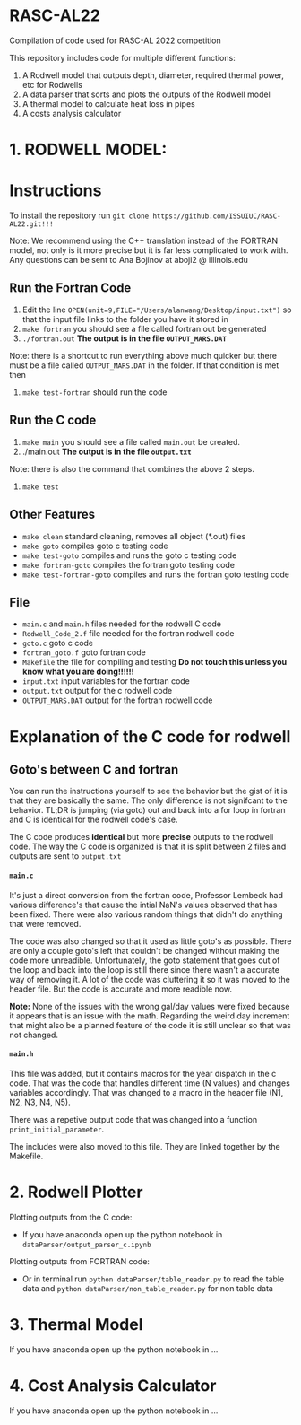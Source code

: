 # RASC-AL22
Compilation of code used for RASC-AL 2022 competition

This repository includes code for multiple different functions:
  1. A Rodwell model that outputs depth, diameter, required thermal power, etc for Rodwells
  2. A data parser that sorts and plots the outputs of the Rodwell model
  3. A thermal model to calculate heat loss in pipes
  4. A costs analysis calculator
  
# 1. RODWELL MODEL:
# Instructions 
To install the repository run `git clone https://github.com/ISSUIUC/RASC-AL22.git!!!`

Note: We recommend using the C++ translation instead of the FORTRAN model, not only is it more precise but it is far less complicated to work with. Any questions can be sent to Ana Bojinov at aboji2 @ illinois.edu

## Run the Fortran Code 
1. Edit the line `OPEN(unit=9,FILE="/Users/alanwang/Desktop/input.txt")` so that the input file links to the folder you have it stored in
2. `make fortran` you should see a file called fortran.out be generated
3. `./fortran.out`
**The output is in the file `OUTPUT_MARS.DAT`**

Note: there is a shortcut to run everything above much quicker but there must be a file called `OUTPUT_MARS.DAT` in the folder. If that condition is met then 
1. `make test-fortran` should run the code 

## Run the C code 
1. `make main` you should see a file called `main.out` be created. 
2. ./main.out
**The output is in the file `output.txt`**

Note: there is also the command that combines the above 2 steps. 
1. `make test`

## Other Features 
- `make clean` standard cleaning, removes all object (*.out) files
- `make goto` compiles goto c testing code 
- `make test-goto` compiles and runs the goto c testing code 
- `make fortran-goto` compiles the fortran goto testing code 
- `make test-fortran-goto` compiles and runs the fortran goto testing code 

## File 
- `main.c` and `main.h` files needed for the rodwell C code 
- `Rodwell_Code_2.f` file needed for the fortran rodwell code 
- `goto.c` goto c code 
- `fortran_goto.f` goto fortran code 
- `Makefile` the file for compiling and testing **Do not touch this unless you know what you are doing!!!!!!**
- `input.txt` input variables for the fortran code 
- `output.txt` output for the c rodwell code 
- `OUTPUT_MARS.DAT` output for the fortran rodwell code 

# Explanation of the C code for rodwell 

## Goto's between C and fortran 
You can run the instructions yourself to see the behavior but the gist of it is that they are basically the same. The only difference is not signifcant to the behavior. 
TL;DR is jumping (via goto) out and back into a for loop in fortran and C is identical for the rodwell code's case.  

The C code produces **identical** but more **precise** outputs to the rodwell code. The way the C code is organized is that it is split between 2 files and outputs are sent to `output.txt`

#### `main.c` 
It's just a direct conversion from the fortran code, Professor Lembeck had various difference's that cause the intial NaN's values observed that has been fixed. There were also various random things that didn't do anything that were removed.  

The code was also changed so that it used as little goto's as possible. There are only a couple goto's left that couldn't be changed without making the code more unreadible. Unfortunately, the goto statement that goes out of the loop and back into the loop is still there since there wasn't a accurate way of removing it. A lot of the code was cluttering it so it was moved to the header file. But the code is accurate and more readible now. 

**Note:** None of the issues with the wrong gal/day values were fixed because it appears that is an issue with the math. Regarding the weird day increment that might also be a planned feature of the code it is still unclear so that was not changed. 

#### `main.h` 
This file was added, but it contains macros for the year dispatch in the c code. That was the code that handles different time (N values) and changes variables accordingly. That was changed to a macro in the header file (N1, N2, N3, N4, N5).
  
There was a repetive output code that was changed into a function `print_initial_parameter`.  

The includes were also moved to this file. They are linked together by the Makefile. 

# 2. Rodwell Plotter
Plotting outputs from the C code:
* If you have anaconda open up the python notebook in `dataParser/output_parser_c.ipynb` 

Plotting outputs from FORTRAN code:
* Or in terminal run `python dataParser/table_reader.py` to read the table data and `python dataParser/non_table_reader.py` for non table data

# 3. Thermal Model
If you have anaconda open up the python notebook in ...

# 4. Cost Analysis Calculator
If you have anaconda open up the python notebook in ...
